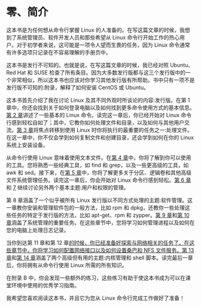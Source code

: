 # 零、简介

这本书是为任何想从命令行掌握 Linux 的人准备的。在写这篇文章的时候，我想到了系统管理员、软件开发人员和那些希望从 Linux 命令行开始工作的热心用户。对于初学者来说，这可能是一项令人望而生畏的任务，因为 Linux 命令通常有许多选项只记录在不容易理解的手册页中。

这本书是发行不可知的。也就是说，在写这篇文章的时候，我已经对照 Ubuntu、Red Hat 和 SUSE 检查了所有条目。因为大多数发行版都与这三个发行版中的一个非常相似，所以这本书也应该对你学习其他发行版有所帮助。书中只有一项不是发行版不可知的:附录，解释了如何安装 CentOS 或 Ubuntu。

这本书首先介绍了我在讨论 Linux 及其不同外观时所谈论的内容:发行版。在第 1 章中，你还会找到关于如何登录电脑以及如何找到更多命令使用方式的基本信息。[第 2 章](02.html)讲述了一些基本的 Linux 命令。读完这一章后，你已经开始对 Linux 命令行感到轻松自如了；其中，它教你如何处理文件和目录，以及如何与其他用户交流。[第 3 章](03.html)将焦点转移到使用 Linux 时你将执行的最重要的任务之一:处理文件。在这一章中，你不仅会学到如何复制文件和创建目录，还会学到如何在你的 Linux 系统上安装设备。

从命令行使用 Linux 意味着使用文本文件。在[第 4 章](04.html)中，你将了解到你可以使用的工具。您将熟悉一些经典工具，如 find 和 grep，以及一些更高级的工具，如 awk 和 sed。接下来，在[第 5 章](05.html)中，你将了解更多关于分区、逻辑卷和其他高级文件系统管理任务。读完这一章后，你会开始对 Linux 命令行感到轻松。[第 6 章](06.html)和 [7](07.html) 继续讨论另外两个基本主题:用户和权限的管理。

第 8 章涵盖了一个似乎被所有 Linux 发行版以不同方式处理的主题:软件管理。这一章教你安装和管理软件包的一般方法，比如 rpm 和 dpkg，还教你一些处理这些任务的特定于发行版的方法，比如 apt-get、rpm 和 zypper。[第 9 章](09.html)和[第 10 章](10.html)涵盖了系统管理的重要任务。在这些章节中，您将学习如何管理进程以及如何在您的电脑上处理日志记录。

当你到达第 11 章和第 12 章[的时候，你已经准备好探索与网络相关的任务了。在这些章节中，你将学习如何配置网络接口以及如何设置桑巴和 NFS 文件服务。](12.html)[第 13 章](13.html)和[第 14 章](14.html)涵盖了两个高级但有用的主题:内核管理和 shell 脚本。读完最后一章后，你将拥有从命令行使用 Linux 所需的所有知识。

在附录 B 中，你会发现一些额外的练习，这些练习有助于使这本书成为可以在课堂环境中使用的优秀学习指南。

我希望您喜欢阅读这本书，并且它为您从 Linux 命令行完成工作做好了准备！